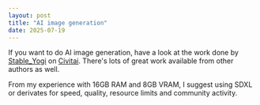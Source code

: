 ```yaml
---
layout: post
title: "AI image generation"
date: 2025-07-19
---
```

If you want to do AI image generation, have a look at the work done by [Stable_Yogi](https://civitai.com/user/Stable_Yogi) on [Civitai](https://civitai.com). There's lots of great work available from other authors as well.

From my experience with 16GB RAM and 8GB VRAM, I suggest using SDXL or derivates for speed, quality, resource limits and community activity.